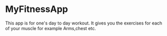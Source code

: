 # MyFitnessApp
This app is for one's day to day workout. It gives you the exercises for each of your muscle for example Arms,chest etc.
